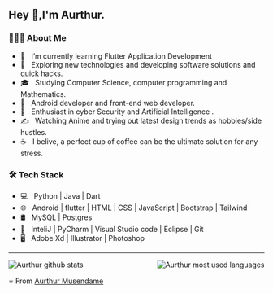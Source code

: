 <h2> Hey 👋,I'm Aurthur.</h2>

<h3> 👨🏻‍💻 About Me </h3>

- 🔭 &nbsp; I’m currently learning Flutter Application Development
- 🤔 &nbsp; Exploring new technologies and developing software solutions and quick hacks.
- 🎓 &nbsp; Studying Computer Science, computer programming and Mathematics.
- 💼 &nbsp; Android developer and front-end web developer.
- 🌱 &nbsp; Enthusiast in cyber Security and Artificial Intelligence .
- ✍️ &nbsp; Watching Anime and trying out latest design trends as hobbies/side hustles.
- ☕ &nbsp; I belive, a perfect cup of coffee can be the ultimate solution for any stress. 

<h3>🛠 Tech Stack</h3>

- 💻 &nbsp; Python | Java | Dart  
- 🌐 &nbsp; Android | flutter | HTML | CSS | JavaScript | Bootstrap | Tailwind 
- 🛢 &nbsp; MySQL | Postgres
- 🔧 &nbsp; InteliJ | PyCharm | Visual Studio code | Eclipse | Git
- 🖥 &nbsp; Adobe Xd | Illustrator | Photoshop

<hr>

<img src="https://github-readme-stats.vercel.app/api/top-langs/?username=aurthurm&layout=compact&bg_color=ffffff&text_color=333333" alt="Aurthur most used languages" align="right" />
  
![Aurthur github stats](https://github-readme-stats.vercel.app/api?username=aurthurm&count_private=true&include_all_commits=true&show_icons=true)






⭐ From [Aurthur Musendame](https://github.com/aurthurm)
